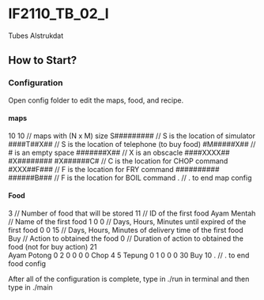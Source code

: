 # IF2110_TB_02_I
Tubes Alstrukdat

## How to Start?
### Configuration
Open config folder to edit the maps, food, and recipe.
#### maps
10 10           // maps with (N x M) size
S#########      // S is the location of simulator
####T##X##      // S is the location of telephone (to buy food)
#M#####X##      // # is an empty space 
#######X##      // X is an obscacle
####XXXX##
#X########
#X######C#      // C is the location for CHOP command
#XXX##F###      // F is the location for FRY command
##########
######B###      // F is the location for BOIL command
.               // . to end map config

#### Food
3               // Number of food that will be stored
11              // ID of the first food
Ayam Mentah     // Name of the first food
1 0 0           // Days, Hours, Minutes until expired of the first food
0 0 15          // Days, Hours, Minutes of delivery time of the first food
Buy             // Action to obtained the food
0               // Duration of action to obtained the food (not for buy action)
21          
Ayam Potong
0 2 0
0 0 0
Chop
4
5
Tepung
0 1 0
0 0 30
Buy
10
.           // . to end food config

After all of the configuration is complete, type in ./run in terminal and then type in ./main